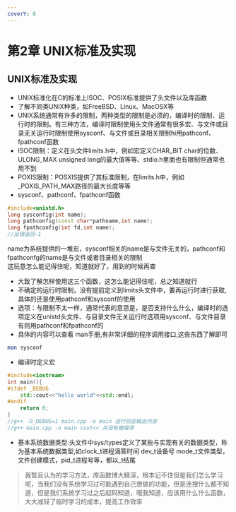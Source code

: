 ```yaml
---
coverY: 0
---
```


# 第2章 UNIX标准及实现

## UNIX标准及实现

* UNIX标准化在C的标准上ISOC、POSIX标准提供了头文件以及库函数  
* 了解不同类UNIX种类，如FreeBSD、Linux、MacOSX等  
* UNIX系统通常有许多的限制，两种类型的限制是必须的，编译时的限制、运行时的限制。有三种方法，编译时限制使用头文件通常有很多宏、与文件或目录无关运行时限制使用sysconf、与文件或目录相关限制hi用pathconf、fpathconf函数  
* ISOC限制：定义在头文件limits.h中，例如宏定义CHAR_BIT char的位数、ULONG_MAX unsigned long的最大值等等、stdio.h里面也有限制但通常也用不到  
* POXIS限制：POSXIS提供了其标准限制，在limits.h中，例如_POXIS_PATH_MAX路径的最大长度等等  
* sysconf、pathconf、fpathconf函数  

```cpp
#include<unistd.h>
long sysconfig(int name);
long pathconfig(const char*pathname,int name);
long fpathconfig(int fd,int name);
//出错返回-1
```

name为系统提供的一堆宏，sysconf相关的name是与文件无关的，pathconf和fpathconfg的name是与文件或者目录相关的限制  
这玩意怎么能记得住呢，知道就好了，用到的时候再查  

* 大致了解怎样使用这三个函数，这怎么能记得住呢，总之知道就行  
* 不确定的运行时限制，没有提前定义到limits头文件中，要再运行时进行获取,具体的还是使用pathconf和sysconf的使用  
* 选项：与限制不太一样，通常代表的意思是，是否支持什么什么，编译时的选项定义在unistd头文件、与目录文件无关运行时选项用sysconf、与文件目录有则用pathconf和fpathconf的  
* 具体的内容可以查看 man手册,有非常详细的程序调用接口,这些东西了解即可  

```bash
man sysconf
```

* 编译时定义宏

```cpp
#include<iostream>
int main(){
#ifdef _DEBUG
    std::cout<<"hello world"<<std::endl;
#endif
    return 0;
}
//g++ -D_DEBUG=1 main.cpp -o main 运行则会输出内容
//g++ main.cpp -o main cout<< 并没有被编译
```

* 基本系统数据类型:头文件中sys/types定义了某些与实现有关的数据类型，称为基本系统数据类型,如clock_t进程滴答时间 dev_t设备号 mode_t文件类型，文件创建模式，pid_t进程号等，都以_t结尾  

> 我暂且认为的学习方法，库函数博大精深，根本记不住但是我们怎么学习呢，当我们没有系统学习过可能遇到自己想做的功能，但是连搜什么都不知道，但是我们系统学习过之后起码知道，哦我知道，应该用什么什么函数，大大减轻了临时学习的成本，提高工作效率  
